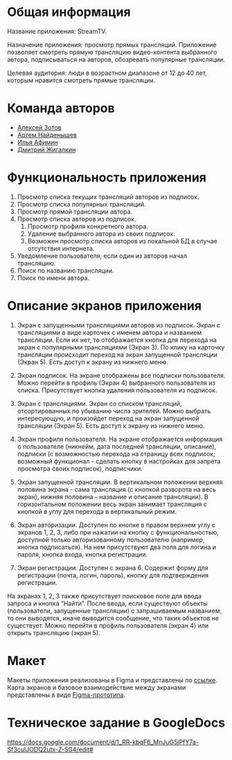 # Общая информация
Название приложения: StreamTV.

Назначение приложения: просмотр прямых трансляций. Приложение позволяет смотреть прямую трансляцию видео-контента выбранного автора, подписываться на авторов, обозревать популярные трансляции.

Целевая аудитория: люди в возрастном диапазоне от 12 до 40 лет, которым нравится смотреть прямые трансляции.

# Команда авторов

- [Алексей Зотов](https://github.com/LionZXY)
- [Артем Найденышев](https://github.com/reo7sp)
- [Илья Афимин](https://github.com/StealthTech)
- [Дмитрий Жигалкин](https://github.com/Ansile)

# Функциональность приложения
1. Просмотр списка текущих трансляций авторов из подписок.
2. Просмотр списка популярных трансляций.
3. Просмотр прямой трансляции автора.
4. Просмотр списка авторов из подписок.
    1) Просмотр профиля конкретного автора.
    2) Удаление выбранного автора из своих подписок.
    3) Возможен просмотр списка авторов из локальной БД в случае отсутствия интернета.
5. Уведомление пользователя, если один из авторов начал трансляцию.
6. Поиск по названию трансляции.
7. Поиск по имени автора.

# Описание экранов приложения
1. Экран с запущенными трансляциями авторов из подписок.
	Экран с трансляциями в виде карточек с именем автора и названием трансляции. Если их нет, то отображается кнопка для перехода на экран с популярными трансляциями (Экран 3). По клику на карточку трансляции происходит переход на экран запущенной трансляции (Экран 5). Есть доступ к экрану из нижнего меню.

2. Экран подписок.
	На экране отображены все подписки пользователя. Можно перейти в профиль (Экран 4) выбранного пользователя из списка. Присутствует кнопка удаления пользователя из подписок.

3. Экран с трансляциями.
Экран со списком трансляций, отсортированных по убыванию числа зрителей. Можно выбрать интересующую, и произойдет переход на экран запущенной трансляции (Экран 5). Есть доступ к экрану из нижнего меню.

4. Экран профиля пользователя.
	На экране отображается информация о пользователе (никнейм, дата последней трансляции, описание), подписки (с возможностью перехода на страницу всех подписок; возможный функционал - сделать кнопку в настройках для запрета просмотра своих подписок), подписчики.

5. Экран запущенной трансляции.
	В вертикальном положении верхняя половина экрана - сама трансляция (с кнопкой разворота на весь экран), нижняя половина - название и описание трансляции).
	В горизонтальном положении весь экран занимает трансляция с кнопкой в углу для перехода в вертикальный режим.

6. Экран авторизации.
	Доступен по кнопке в правом верхнем углу с экранов 1, 2, 3, либо при нажатии на кнопку с функциональностью, доступной только авторизованному пользователю (например, кнопка подписаться). На нем присутствуют два поля для логина и пароля, кнопка входа, кнопка регистрации.

7. Экран регистрации.
	Доступен с экрана 6. Содержит форму для регистрации (почта, логин, пароль), кнопку для подтверждения регистрации.

На экранах 1, 2, 3 также присутствует поисковое поле для ввода запроса и кнопка “Найти”. После ввода, если существуют объекты (пользователи, запущенные трансляции) с запрашиваемым названием, то они выводятся, иначе выводится сообщение, что таких объектов не существует. Можно перейти в профиль пользователя (экран 4) или открыть трансляцию (экран 5).

# Макет
Макеты приложения реализованы в Figma и представлены по [ссылке](https://www.figma.com/file/rNx1qCJvsoiUtxpvp6uNyo/StreamTV?node-id=0%3A1).
Карта экранов и базовое взаимодействие между экранами представлены в виде [Figma-прототипа](https://www.figma.com/proto/rNx1qCJvsoiUtxpvp6uNyo/StreamTV?page-id=0%3A1&node-id=3%3A4&viewport=241%2C48%2C0.5&scaling=scale-down&starting-point-node-id=2%3A3).

# Техническое задание в GoogleDocs
https://docs.google.com/document/d/1_RR-kbqF6_MnJuG5jPfY7a-Sf3cuIJODQ2utx-Z-5G4/edit#
